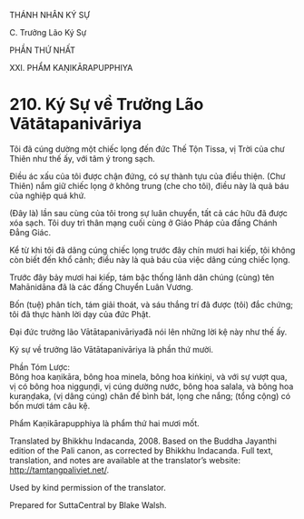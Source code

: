 THÁNH NHÂN KÝ SỰ

C. Trưởng Lão Ký Sự

PHẦN THỨ NHẤT

XXI. PHẨM KAṆIKĀRAPUPPHIYA

# 210\. Ký Sự về Trưởng Lão Vātātapanivāriya

Tôi đã cúng dường một chiếc lọng đến đức Thế Tộn Tissa, vị Trời của chư Thiên như thế ấy, với tâm ý trong sạch.

Điều ác xấu của tôi được chận đứng, có sự thành tựu của điều thiện. (Chư Thiên) nắm giữ chiếc lọng ở không trung (che cho tôi), điều này là quả báu của nghiệp quá khứ.

(Đây là) lần sau cùng của tôi trong sự luân chuyển, tất cả các hữu đã được xóa sạch. Tôi duy trì thân mạng cuối cùng ở Giáo Pháp của đấng Chánh Đẳng Giác.

Kể từ khi tôi đã dâng cúng chiếc lọng trước đây chín mươi hai kiếp, tôi không còn biết đến khổ cảnh; điều này là quả báu của việc dâng cúng chiếc lọng.

Trước đây bảy mươi hai kiếp, tám bậc thống lãnh dân chúng (cùng) tên Mahānidāna đã là các đấng Chuyển Luân Vương.

Bốn (tuệ) phân tích, tám giải thoát, và sáu thắng trí đã được (tôi) đắc chứng; tôi đã thực hành lời dạy của đức Phật.

Đại đức trưởng lão Vātātapanivāriyađã nói lên những lời kệ này như thế ấy.

Ký sự về trưởng lão Vātātapanivāriya là phần thứ mười.

Phần Tóm Lược:  
Bông hoa kaṇikāra, bông hoa minela, bông hoa kiṅkiṇi, và với sự vượt qua, vị có bông hoa nigguṇḍi, vị cúng dường nước, bông hoa salala, và bông hoa kuraṇḍaka, (vị dâng cúng) chân đế bình bát, lọng che nắng; (tổng cộng) có bốn mươi tám câu kệ.

Phẩm Kaṇikārapupphiya là phẩm thứ hai mươi mốt.

Translated by Bhikkhu Indacanda, 2008. Based on the Buddha Jayanthi edition of the Pali canon, as corrected by Bhikkhu Indacanda. Full text, translation, and notes are available at the translator’s website: http://tamtangpaliviet.net/.

Used by kind permission of the translator.

Prepared for SuttaCentral by Blake Walsh.